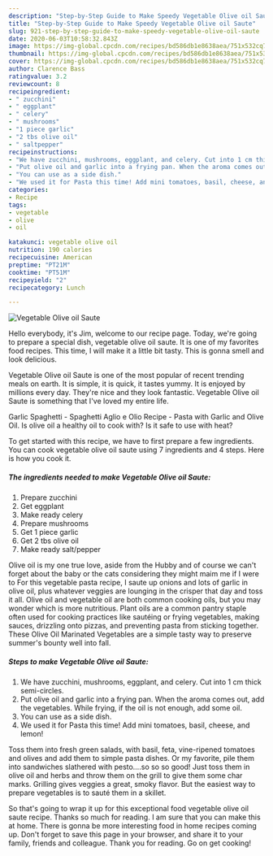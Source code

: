 ```yaml
---
description: "Step-by-Step Guide to Make Speedy Vegetable Olive oil Saute"
title: "Step-by-Step Guide to Make Speedy Vegetable Olive oil Saute"
slug: 921-step-by-step-guide-to-make-speedy-vegetable-olive-oil-saute
date: 2020-06-03T10:58:32.843Z
image: https://img-global.cpcdn.com/recipes/bd586db1e8638aea/751x532cq70/vegetable-olive-oil-saute-recipe-main-photo.jpg
thumbnail: https://img-global.cpcdn.com/recipes/bd586db1e8638aea/751x532cq70/vegetable-olive-oil-saute-recipe-main-photo.jpg
cover: https://img-global.cpcdn.com/recipes/bd586db1e8638aea/751x532cq70/vegetable-olive-oil-saute-recipe-main-photo.jpg
author: Clarence Bass
ratingvalue: 3.2
reviewcount: 8
recipeingredient:
- " zucchini"
- " eggplant"
- " celery"
- " mushrooms"
- "1 piece garlic"
- "2 tbs olive oil"
- " saltpepper"
recipeinstructions:
- "We have zucchini, mushrooms, eggplant, and celery. Cut into 1 cm thick semi-circles."
- "Put olive oil and garlic into a frying pan. When the aroma comes out, add the vegetables. While frying, if the oil is not enough, add some oil."
- "You can use as a side dish."
- "We used it for Pasta this time! Add mini tomatoes, basil, cheese, and lemon!"
categories:
- Recipe
tags:
- vegetable
- olive
- oil

katakunci: vegetable olive oil 
nutrition: 190 calories
recipecuisine: American
preptime: "PT21M"
cooktime: "PT51M"
recipeyield: "2"
recipecategory: Lunch

---
```



![Vegetable Olive oil Saute](https://img-global.cpcdn.com/recipes/bd586db1e8638aea/751x532cq70/vegetable-olive-oil-saute-recipe-main-photo.jpg)

Hello everybody, it's Jim, welcome to our recipe page. Today, we're going to prepare a special dish, vegetable olive oil saute. It is one of my favorites food recipes. This time, I will make it a little bit tasty. This is gonna smell and look delicious.

Vegetable Olive oil Saute is one of the most popular of recent trending meals on earth. It is simple, it is quick, it tastes yummy. It is enjoyed by millions every day. They're nice and they look fantastic. Vegetable Olive oil Saute is something that I've loved my entire life.

Garlic Spaghetti - Spaghetti Aglio e Olio Recipe - Pasta with Garlic and Olive Oil. Is olive oil a healthy oil to cook with? Is it safe to use with heat?


To get started with this recipe, we have to first prepare a few ingredients. You can cook vegetable olive oil saute using 7 ingredients and 4 steps. Here is how you cook it.

<!--inarticleads1-->

##### The ingredients needed to make Vegetable Olive oil Saute:

1. Prepare  zucchini
1. Get  eggplant
1. Make ready  celery
1. Prepare  mushrooms
1. Get 1 piece garlic
1. Get 2 tbs olive oil
1. Make ready  salt/pepper


Olive oil is my one true love, aside from the Hubby and of course we can&#39;t forget about the baby or the cats considering they might maim me if I were to For this vegetable pasta recipe, I saute up onions and lots of garlic in olive oil, plus whatever veggies are lounging in the crisper that day and toss it all. Olive oil and vegetable oil are both common cooking oils, but you may wonder which is more nutritious. Plant oils are a common pantry staple often used for cooking practices like sautéing or frying vegetables, making sauces, drizzling onto pizzas, and preventing pasta from sticking together. These Olive Oil Marinated Vegetables are a simple tasty way to preserve summer&#39;s bounty well into fall. 

<!--inarticleads2-->

##### Steps to make Vegetable Olive oil Saute:

1. We have zucchini, mushrooms, eggplant, and celery. Cut into 1 cm thick semi-circles.
1. Put olive oil and garlic into a frying pan. When the aroma comes out, add the vegetables. While frying, if the oil is not enough, add some oil.
1. You can use as a side dish.
1. We used it for Pasta this time! Add mini tomatoes, basil, cheese, and lemon!


Toss them into fresh green salads, with basil, feta, vine-ripened tomatoes and olives and add them to simple pasta dishes. Or my favorite, pile them into sandwiches slathered with pesto….so so so good! Just toss them in olive oil and herbs and throw them on the grill to give them some char marks. Grilling gives veggies a great, smoky flavor. But the easiest way to prepare vegetables is to sauté them in a skillet. 

So that's going to wrap it up for this exceptional food vegetable olive oil saute recipe. Thanks so much for reading. I am sure that you can make this at home. There is gonna be more interesting food in home recipes coming up. Don't forget to save this page in your browser, and share it to your family, friends and colleague. Thank you for reading. Go on get cooking!
